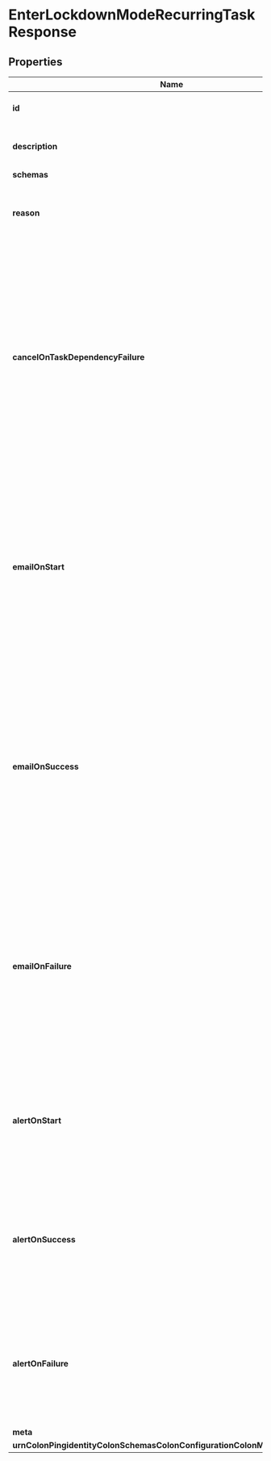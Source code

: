 

# EnterLockdownModeRecurringTaskResponse


## Properties

| Name | Type | Description | Notes |
|------------ | ------------- | ------------- | -------------|
|**id** | **String** | Name of the Recurring Task |  |
|**description** | **String** | A description for this Recurring Task |  [optional] |
|**schemas** | **List&lt;EnumenterLockdownModeRecurringTaskSchemaUrn&gt;** |  |  |
|**reason** | **String** | The reason that the server is being placed in lockdown mode. |  [optional] |
|**cancelOnTaskDependencyFailure** | **Boolean** | Indicates whether an instance of this Recurring Task should be canceled if the task immediately before it in the recurring task chain fails to complete successfully (including if it is canceled by an administrator before it starts or while it is running). |  [optional] |
|**emailOnStart** | **List&lt;String&gt;** | The email addresses to which a message should be sent whenever an instance of this Recurring Task starts running. If this option is used, then at least one smtp-server must be configured in the global configuration. |  [optional] |
|**emailOnSuccess** | **List&lt;String&gt;** | The email addresses to which a message should be sent whenever an instance of this Recurring Task completes successfully. If this option is used, then at least one smtp-server must be configured in the global configuration. |  [optional] |
|**emailOnFailure** | **List&lt;String&gt;** | The email addresses to which a message should be sent if an instance of this Recurring Task fails to complete successfully. If this option is used, then at least one smtp-server must be configured in the global configuration. |  [optional] |
|**alertOnStart** | **Boolean** | Indicates whether the server should generate an administrative alert whenever an instance of this Recurring Task starts running. |  [optional] |
|**alertOnSuccess** | **Boolean** | Indicates whether the server should generate an administrative alert whenever an instance of this Recurring Task completes successfully. |  [optional] |
|**alertOnFailure** | **Boolean** | Indicates whether the server should generate an administrative alert whenever an instance of this Recurring Task fails to complete successfully. |  [optional] |
|**meta** | [**MetaMeta**](MetaMeta.md) |  |  [optional] |
|**urnColonPingidentityColonSchemasColonConfigurationColonMessagesColon20** | [**MetaUrnPingidentitySchemasConfigurationMessages20**](MetaUrnPingidentitySchemasConfigurationMessages20.md) |  |  [optional] |



